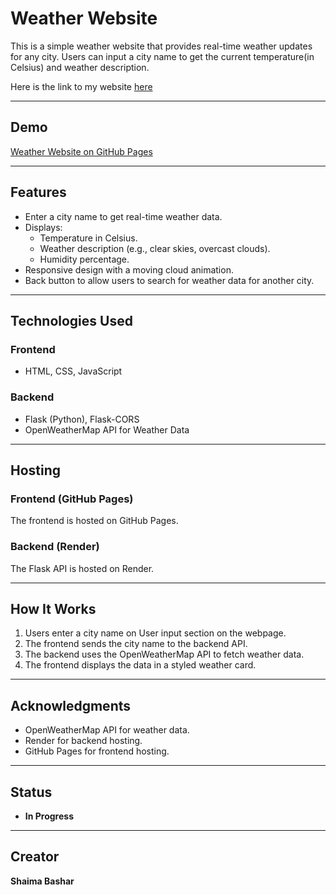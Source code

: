  # Weather Website 

This is a simple weather website that provides real-time weather updates for any city. Users can input a city name to get the current temperature(in Celsius) and weather description.

Here is the link to my website [here](https://shaimabb.github.io/Weather-Website/)

---

##  Demo

[Weather Website on GitHub Pages](https://github.com/ShaimaBB/Weather-Website/blob/45acc6477514c3ed17a2935d9fd686ca390f2f6d/weathervid.mp4)


---

##  Features

- Enter a city name to get real-time weather data.
- Displays:
  - Temperature in Celsius.
  - Weather description (e.g., clear skies, overcast clouds).
  - Humidity percentage.
- Responsive design with a moving cloud animation.
- Back button to allow users to search for weather data for another city.

---

##  Technologies Used

### Frontend
- HTML, CSS, JavaScript

### Backend
- Flask (Python), Flask-CORS
- OpenWeatherMap API for Weather Data

---

##  Hosting

### Frontend (GitHub Pages)
The frontend is hosted on GitHub Pages.

### Backend (Render)
The Flask API is hosted on Render. 

---

##  How It Works

1. Users enter a city name on User input section on the webpage.
2. The frontend sends the city name to the backend API.
3. The backend uses the OpenWeatherMap API to fetch weather data.
4. The frontend displays the data in a styled weather card.


---

##  Acknowledgments

- OpenWeatherMap API for weather data.
- Render for backend hosting.
- GitHub Pages for frontend hosting.

---

##  Status
- **In Progress**


---

##  Creator

**Shaima Bashar**
